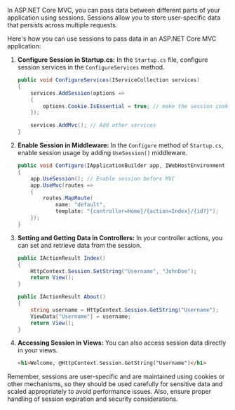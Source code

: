 In ASP.NET Core MVC, you can pass data between different parts of your application using sessions. Sessions allow you to store user-specific data that persists across multiple requests.

Here's how you can use sessions to pass data in an ASP.NET Core MVC application:

1. **Configure Session in Startup.cs:**
   In the `Startup.cs` file, configure session services in the `ConfigureServices` method.

   ```csharp
   public void ConfigureServices(IServiceCollection services)
   {
       services.AddSession(options =>
       {
           options.Cookie.IsEssential = true; // make the session cookie essential
       });

       services.AddMvc(); // Add other services
   }
   ```

2. **Enable Session in Middleware:**
   In the `Configure` method of `Startup.cs`, enable session usage by adding `UseSession()` middleware.

   ```csharp
   public void Configure(IApplicationBuilder app, IWebHostEnvironment env)
   {
       app.UseSession(); // Enable session before MVC
       app.UseMvc(routes =>
       {
           routes.MapRoute(
               name: "default",
               template: "{controller=Home}/{action=Index}/{id?}");
       });
   }
   ```

3. **Setting and Getting Data in Controllers:**
   In your controller actions, you can set and retrieve data from the session.

   ```csharp
   public IActionResult Index()
   {
       HttpContext.Session.SetString("Username", "JohnDoe");
       return View();
   }

   public IActionResult About()
   {
       string username = HttpContext.Session.GetString("Username");
       ViewData["Username"] = username;
       return View();
   }
   ```

4. **Accessing Session in Views:**
   You can also access session data directly in your views.

   ```html
   <h1>Welcome, @HttpContext.Session.GetString("Username")</h1>
   ```

Remember, sessions are user-specific and are maintained using cookies or other mechanisms, so they should be used carefully for sensitive data and scaled appropriately to avoid performance issues. Also, ensure proper handling of session expiration and security considerations.
